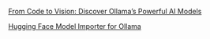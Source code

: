 [From Code to Vision: Discover Ollama’s Powerful AI Models](https://solondais.fr/2024/09/21/news330215/from-code-to-vision-discover-ollamas-powerful-ai-models/)

[Hugging Face Model Importer for Ollama](https://github.com/inzi/olguff)

